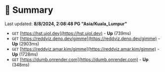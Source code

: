 # 📖 Summary
Last updated: **8/8/2024, 2:08:48 PG "Asia/Kuala_Lumpur"**

- `GET` [https://hst.ujol.dev](https://hst.ujol.dev) - **Up** (739ms)
- `GET` [https://reddviz.deno.dev/gimme](https://reddviz.deno.dev/gimme) - **Up** (2903ms)
- `GET` [https://reddviz.amar.kim/gimme](https://reddviz.amar.kim/gimme) - **Up** (1728ms)
- `GET` [https://dumb.onrender.com](https://dumb.onrender.com) - **Up** (348ms)
